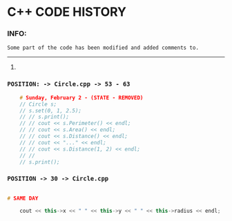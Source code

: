 # C++ CODE HISTORY

### INFO:
``Some part of the code has been modified and added comments to.``

<hr>

1. 

### `POSITION: -> Circle.cpp -> 53 - 63`
```cpp
    # Sunday, February 2 - (STATE - REMOVED)
    // Circle s;
    // s.set(0, 1, 2.5);
    // // s.print();
    // // cout << s.Perimeter() << endl;
    // // cout << s.Area() << endl;
    // // cout << s.Distance() << endl;
    // // cout << "..." << endl;
    // // cout << s.Distance(1, 2) << endl;
    // //
    // s.print();

```

### `POSITION -> 30 -> Circle.cpp`
```cpp

# SAME DAY

    cout << this->x << " " << this->y << " " << this->radius << endl;

```